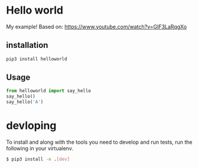 # Hello world

My example! Based on: https://www.youtube.com/watch?v=GIF3LaRqgXo

## installation
``` python
pip3 install helloworld
```

## Usage
``` python
from helloworld import say_hello
say_hello()
say_hello('A')
```

# devloping
To install and along with the tools you need to develop and run tests, run the following in your virtualenv.
```bash
$ pip3 install -e .[dev]
```
